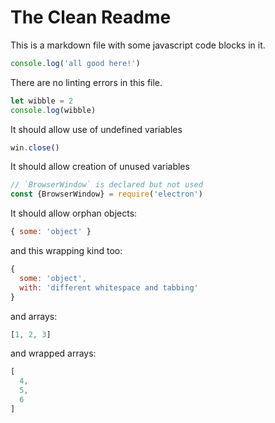 # The Clean Readme

This is a markdown file with some javascript code blocks in it.

```js
console.log('all good here!')
```

There are no linting errors in this file.

```javascript
let wibble = 2
console.log(wibble)
```

It should allow use of undefined variables

```javascript
win.close()
```

It should allow creation of unused variables

```js
// `BrowserWindow` is declared but not used
const {BrowserWindow} = require('electron')
```

It should allow orphan objects:

```js
{ some: 'object' }
```

and this wrapping kind too:

```js
{
  some: 'object',
  with: 'different whitespace and tabbing'
}
```

and arrays:

```js
[1, 2, 3]
```

and wrapped arrays:

```js
[
  4,
  5,
  6
]
```
